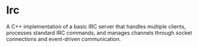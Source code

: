 # Irc
A C++ implementation of a basic IRC server that handles multiple clients, processes standard IRC commands, and manages channels through socket connections and event-driven communication.
